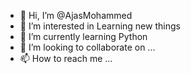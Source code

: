 - 👋 Hi, I’m @AjasMohammed
- 👀 I’m interested in Learning new things
- 🌱 I’m currently learning Python
- 💞️ I’m looking to collaborate on ...
- 📫 How to reach me ...

<!---
AjasMohammed/AjasMohammed is a ✨ special ✨ repository because its `README.md` (this file) appears on your GitHub profile.
You can click the Preview link to take a look at your changes.
--->
